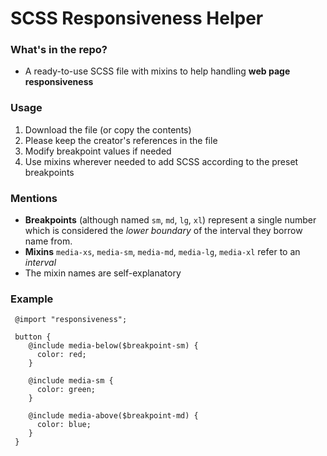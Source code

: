 
# SCSS Responsiveness Helper


### What's in the repo?

* A ready-to-use SCSS file with mixins to help handling **web page responsiveness**

### Usage

1. Download the file (or copy the contents)
2. Please keep the creator's references in the file
3. Modify breakpoint values if needed
4. Use mixins wherever needed to add SCSS according to the preset breakpoints

### Mentions

* **Breakpoints** (although named `sm`, `md`, `lg`, `xl`) represent a single number which is considered the *lower boundary* of the interval they borrow name from.
* **Mixins** `media-xs`, `media-sm`, `media-md`, `media-lg`, `media-xl` refer to an *interval* 
* The mixin names are self-explanatory

### Example

     @import "responsiveness";
     
     button {
        @include media-below($breakpoint-sm) {
          color: red;
        }
        
        @include media-sm {
          color: green;
        }
        
        @include media-above($breakpoint-md) {
          color: blue;
        }
     }

